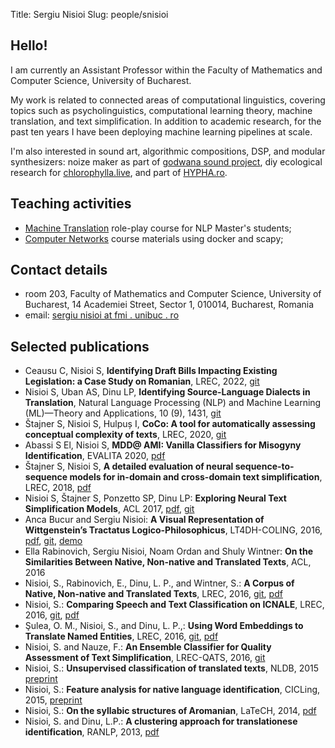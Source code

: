 Title: Sergiu Nisioi 
Slug: people/snisioi

## Hello!

I am currently an Assistant Professor within the Faculty of Mathematics and Computer Science, University of Bucharest.

My work is related to connected areas of computational linguistics, covering topics such as psycholinguistics, computational learning theory, machine translation, and text simplification. In addition to academic research, for the past ten years I have been deploying machine learning pipelines at scale.

I'm also interested in sound art, algorithmic compositions, DSP, and modular synthesizers: noize maker as part of [godwana sound project](https://soundcloud.com/godwana_noise), diy ecological research for [chlorophylla.live]( https://chlorophylla.live), and part of [HYPHA.ro](https://hypha.ro/).


## Teaching activities
- [Machine Translation](https://nlp.unibuc.ro/machine_translation.html) role-play course for NLP Master's students;
- [Computer Networks](https://github.com/senisioi/computer-networks) course materials using docker and scapy;


## Contact details
- room 203, Faculty of Mathematics and Computer Science, University of Bucharest, 14 Academiei Street, Sector 1, 010014, Bucharest, Romania
- email: [sergiu nisioi at fmi . unibuc . ro](mailto:sergiu.nisioi@fmi.unibuc.ro)




## Selected publications
- Ceausu C, Nisioi S, **Identifying Draft Bills Impacting Existing Legislation: a Case Study on Romanian**, LREC, 2022, [git](https://github.com/senisioi/rolegal)
- Nisioi S, Uban AS, Dinu LP, **Identifying Source-Language Dialects in Translation**, Natural Language Processing (NLP) and Machine Learning (ML)—Theory and Applications, 10 (9), 1431, [git](https://github.com/senisioi/dialectal_varieties)
- Štajner S, Nisioi S, Hulpuș I, **CoCo: A tool for automatically assessing conceptual complexity of texts**, LREC, 2020, [git](https://github.com/ioanahulpus/cocospa/)
- Abassi S El, Nisioi S, **MDD@ AMI: Vanilla Classifiers for Misogyny Identification**, EVALITA 2020, [pdf](http://ceur-ws.org/Vol-2765/paper149.pdf)
- Štajner S, Nisioi S, **A detailed evaluation of neural sequence-to-sequence models for in-domain and cross-domain text simplification**, LREC, 2018, [pdf](https://www.aclweb.org/anthology/L18-1479.pdf)
- Nisioi S, Štajner S, Ponzetto SP, Dinu LP: **Exploring Neural Text Simplification Models**, ACL 2017, [pdf](https://www.aclweb.org/anthology/papers/P/P17/P17-2014/), [git](https://github.com/senisioi/NeuralTextSimplification)
- Anca Bucur and Sergiu Nisioi: **A Visual Representation of Wittgenstein’s Tractatus Logico-Philosophicus**, LT4DH-COLING, 2016, [pdf](https://www.clarin-d.de/images/lt4dh/pdf/LT4DH10.pdf), [git](https://gitlab.com/tractatus/tractatus.gitlab.io), [demo](http://tractatus.gitlab.io/)
- Ella Rabinovich, Sergiu Nisioi, Noam Ordan and Shuly Wintner: **On the Similarities Between Native, Non-native and Translated Texts**, ACL, 2016
- Nisioi, S., Rabinovich, E., Dinu, L. P., and Wintner, S.: **A Corpus of Native, Non-native and Translated Texts**, LREC, 2016, [git](https://github.com/senisioi/enntt-release), [pdf](http://www.lrec-conf.org/proceedings/lrec2016/pdf/902_Paper.pdf)
- Nisioi, S.: **Comparing Speech and Text Classification on ICNALE**, LREC, 2016, [git](https://github.com/senisioi/speech-text-features), [pdf](http://www.lrec-conf.org/proceedings/lrec2016/pdf/1159_Paper.pdf)
- Şulea, O. M., Nisioi, S., and Dinu, L. P.,: **Using Word Embeddings to Translate Named Entities**, LREC, 2016, [git](https://github.com/senisioi/clwe-ner), [pdf](http://www.lrec-conf.org/proceedings/lrec2016/pdf/1167_Paper.pdf)
- Nisioi, S. and Nauze, F.: **An Ensemble Classifier for Quality Assessment of Text Simplification**, LREC-QATS, 2016, [git](https://github.com/senisioi/qats-pso-ensemble) 
- Nisioi, S.: **Unsupervised classification of translated texts**, NLDB, 2015 [preprint](/papers/nisioi15b.pdf)
- Nisioi, S.: **Feature analysis for native language identification**, CICLing, 2015, [preprint](/papers/nisioi15a.pdf)
- Nisioi, S.: **On the syllabic structures of Aromanian**, LaTeCH, 2014, [pdf](https://www.aclweb.org/anthology/W/W14/W14-0616.pdf)
- Nisioi, S. and Dinu, L.P.: **A clustering approach for translationese identification**, RANLP, 2013, [pdf](http://www.aclweb.org/anthology/R13-1070)

